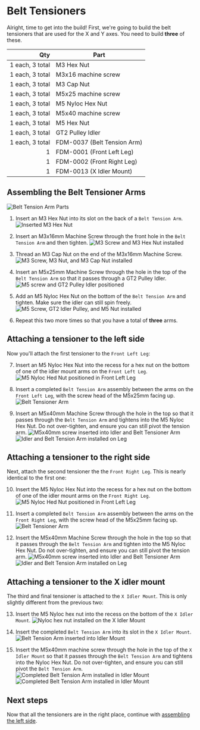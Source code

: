 # Belt Tensioners

Alright, time to get into the build! First, we're going to build the belt tensioners that are used for the X and Y axes. You need to build **three** of these.

| Qty              | Part                          |
|-----------------:|-------------------------------|
| 1 each, 3 total  | M3 Hex Nut                    |
| 1 each, 3 total  | M3x16 machine screw           |
| 1 each, 3 total  | M3 Cap Nut                    |
| 1 each, 3 total  | M5x25 machine screw           |
| 1 each, 3 total  | M5 Nyloc Hex Nut              |
| 1 each, 3 total  | M5x40 machine screw           |
| 1 each, 3 total  | M5 Hex Nut                    |
| 1 each, 3 total  | GT2 Pulley Idler              |
| 1 each, 3 total  | FDM-0037 (Belt Tension Arm)   |
| 1                | FDM-0001 (Front Left Leg)     |
| 1                | FDM-0002 (Front Right Leg)    |
| 1                | FDM-0013 (X Idler Mount)      |

## Assembling the Belt Tensioner Arms

![Belt Tension Arm Parts](images/1-belt-tension-arm-parts.webp)

1. Insert an M3 Hex Nut into its slot on the back of a `Belt Tension Arm`.
  ![Inserted M3 Hex Nut](images/2-m3-nut-inserted.webp)

1. Insert an M3x16mm Machine Screw through the front hole in the `Belt Tension Arm` and then tighten.
  ![M3 Screw and M3 Hex Nut installed](images/3-m3-bolt-inserted.webp)

1. Thread an M3 Cap Nut on the end of the M3x16mm Machine Screw.
  ![M3 Screw, M3 Nut, and M3 Cap Nut installed](images/4-m3-cap-nut.webp)

1. Insert an M5x25mm Machine Screw through the hole in the top of the `Belt Tension Arm` so that it passes through a GT2 Pulley Idler.
  ![M5 screw and GT2 Pulley Idler positioned](images/5-pulley.webp)

1. Add an M5 Nyloc Hex Nut on the bottom of the `Belt Tension Arm` and tighten. Make sure the idler can still spin freely.
  ![M5 Screw, GT2 Idler Pulley, and M5 Nut installed](images/6-nyloc.webp)

1. Repeat this two more times so that you have a total of **three** arms.

## Attaching a tensioner to the left side

Now you'll attach the first tensioner to the `Front Left Leg`:

7. Insert an M5 Nyloc Hex Nut into the recess for a hex nut on the bottom of one of the idler mount arms on the `Front Left Leg`.
  ![M5 Nyloc Hed Nut positioned in Front Left Leg](images/7-left-side-nut.webp)

8. Insert a completed `Belt Tension Arm` assembly between the arms on the `Front Left Leg`, with the screw head of the M5x25mm facing up.
  ![Belt Tensioner Arm](images/8-left-side-arm.webp)

9. Insert an M5x40mm Machine Screw through the hole in the top so that it passes through the `Belt Tension Arm` and tightens into the M5 Nyloc Hex Nut. Do not over-tighten, and ensure you can still pivot the tension arm.
  ![M5x40mm screw inserted into Idler and Belt Tensioner Arm](images/9-left-side-bolt.webp)
  ![Idler and Belt Tension Arm installed on Leg](images/10-left-side-complete.webp)

## Attaching a tensioner to the right side

Next, attach the second tensioner the the `Front Right Leg`. This is nearly identical to the first one:

10. Insert the M5 Nyloc Hex Nut into the recess for a hex nut on the bottom of one of the idler mount arms on the `Front Right Leg`.
    ![M5 Nyloc Hed Nut positioned in Front Left Leg](images/11-right-side-nut.webp)

11. Insert a completed `Belt Tension Arm` assembly between the arms on the `Front Right Leg`, with the screw head of the M5x25mm facing up.
  ![Belt Tensioner Arm](images/12-right-side-arm.webp)

12. Insert the M5x40mm Machine Screw through the hole in the top so that it passes through the `Belt Tension Arm` and tighten into the M5 Nyloc Hex Nut. Do not over-tighten, and ensure you can still pivot the tension arm.
  ![M5x40mm screw inserted into Idler and Belt Tensioner Arm](images/13-right-side-bolt.webp)
  ![Idler and Belt Tension Arm installed on Leg](images/14-right-side-complete.webp)

## Attaching a tensioner to the X idler mount

The third and final tensioner is attached to the `X Idler Mount`. This is only slightly different from the previous two:

13. Insert the M5 Nyloc hex nut into the recess on the bottom of the `X Idler Mount`.
  ![Nyloc hex nut installed on the X Idler Mount](images/15-x-nut.webp)

14. Insert the completed `Belt Tension Arm` into its slot in the `X Idler Mount`.
  ![Belt Tension Arm inserted into Idler Mount](images/16-x-arm.webp)

15. Insert the M5x40mm machine screw through the hole in the top of the `X Idler Mount` so that it passes through the `Belt Tension Arm` and tightens into the Nyloc Hex Nut.  Do not over-tighten, and ensure you can still pivot the `Belt Tension Arm`.
  ![Completed Belt Tension Arm installed in Idler Mount](images/17-x-complete.webp)
  ![Completed Belt Tension Arm installed in Idler Mount](images/18-x-complete-alt.webp)

## Next steps

Now that all the tensioners are in the right place, continue with [assembling the left side](../3-left-side/index.md).

